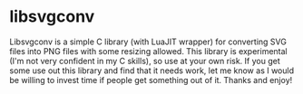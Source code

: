  # libsvgconv
 
 Libsvgconv is a simple C library (with LuaJIT wrapper) for converting SVG files into PNG files with some resizing allowed.
 This library is experimental (I'm not very confident in my C skills), so use at your own risk. If you get some use out this
 library and find that it needs work, let me know as I would be willing to invest time if people get something out of it. Thanks
 and enjoy!
 
 
